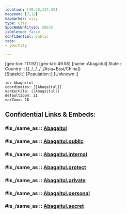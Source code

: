 ```yaml
---
location: [49.58,117.92] 
mapzoom: [7,12] 
mapmarker: city 
type: City
SpocWebEntityId: 28639
isDeleted: false
confidential: public
tags:
- geo/City

---
```


[geo-lon::117.92] 
[geo-lat::49.58] 
[name::Abagaitul] 
State ::  
Country :: [[../../../../Asia~East/China]]  
[StateId::] 
[Population::] 
[Unknown::] 


```leaflet
id: Abagaitul
coordinates: [[Abagaitul]] 
markerFile: [[Abagaitul]] 
defaultZoom: 11 
maxZoom: 18
```


## Confidential Links & Embeds: 

### #is_/same_as :: [Abagaitul](/_Standards/Earth/Continent/Asia/Asia~North/Asia~NorthEast/Chita~Oblast/City/Abagaitul.md) 

### #is_/same_as :: [Abagaitul.public](/_public/Earth/Continent/Asia/Asia~North/Asia~NorthEast/Chita~Oblast/City/Abagaitul.public.md) 

### #is_/same_as :: [Abagaitul.internal](/_internal/Earth/Continent/Asia/Asia~North/Asia~NorthEast/Chita~Oblast/City/Abagaitul.internal.md) 

### #is_/same_as :: [Abagaitul.protect](/_protect/Earth/Continent/Asia/Asia~North/Asia~NorthEast/Chita~Oblast/City/Abagaitul.protect.md) 

### #is_/same_as :: [Abagaitul.private](/_private/Earth/Continent/Asia/Asia~North/Asia~NorthEast/Chita~Oblast/City/Abagaitul.private.md) 

### #is_/same_as :: [Abagaitul.personal](/_personal/Earth/Continent/Asia/Asia~North/Asia~NorthEast/Chita~Oblast/City/Abagaitul.personal.md) 

### #is_/same_as :: [Abagaitul.secret](/_secret/Earth/Continent/Asia/Asia~North/Asia~NorthEast/Chita~Oblast/City/Abagaitul.secret.md)

